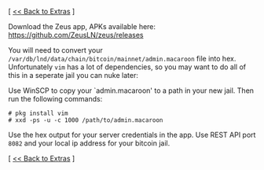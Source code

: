 [ [<< Back to Extras](https://github.com/seth586/guides/blob/master/FreeNAS/extras.md) ]

Download the Zeus app, APKs available here: https://github.com/ZeusLN/zeus/releases

You will need to convert your `/var/db/lnd/data/chain/bitcoin/mainnet/admin.macaroon` file into hex.
Unfortunately `vim` has a lot of dependencies, so you may want to do all of this in a seperate jail you can nuke later:

Use WinSCP to copy your `admin.macaroon' to a path in your new jail. Then run the following commands:

```
# pkg install vim
# xxd -ps -u -c 1000 /path/to/admin.macaroon
```

Use the hex output for your server credentials in the app. Use REST API port `8082` and your local ip address for your bitcoin jail.

[ [<< Back to Extras](https://github.com/seth586/guides/blob/master/FreeNAS/extras.md) ]
